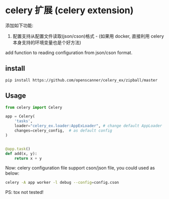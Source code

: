 # celery 扩展 (celery extension)

添加如下功能:

1. 配置支持从配置文件读取(json/cson)格式 - (如果用 docker, 直接利用 celery 本身支持的环境变量也是个好方法)

add function to reading configuration from json/cson format.

## install
```pip install https://github.com/openscanner/celery_ex/zipball/master```

## Usage

```python
from celery import Celery

app = Celery(
    'tasks',
    loader="celery_ex.loader:AppExLoader", # change default AppLoader
    changes=celery_config,  # as default config
)


@app.task()
def add(x, y):
    return x + y
```

Now: celery configuration file support cson/json file, you could used as below:
```sh
celery -A app worker -l debug --config=config.cson
```


PS: tox not tested!
